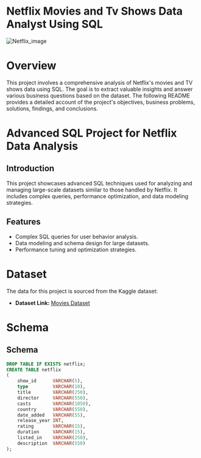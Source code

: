 # Netflix Movies and Tv Shows Data Analyst Using SQL

![Netflix_image](https://github.com/user-attachments/assets/515f5988-aedf-4795-969a-6cfd5e8be19b)

# Overview
This project involves a comprehensive analysis of Netflix's movies and TV shows data using SQL. The goal is to extract valuable insights and answer various business questions based on the dataset. The following README provides a detailed account of the project's objectives, business problems, solutions, findings, and conclusions.

# Advanced SQL Project for Netflix Data Analysis
## Introduction
This project showcases advanced SQL techniques used for analyzing and managing large-scale datasets similar to those handled by Netflix. It includes complex queries, performance optimization, and data modeling strategies.
## Features
- Complex SQL queries for user behavior analysis.
- Data modeling and schema design for large datasets.
- Performance tuning and optimization strategies.

# Dataset
The data for this project is sourced from the Kaggle dataset:

- **Dataset Link:** [Movies Dataset](https://www.kaggle.com/datasets/shivamb/netflix-shows?resource=download)

# Schema

## Schema

```sql
DROP TABLE IF EXISTS netflix;
CREATE TABLE netflix
(
    show_id      VARCHAR(5),
    type         VARCHAR(10),
    title        VARCHAR(250),
    director     VARCHAR(550),
    casts        VARCHAR(1050),
    country      VARCHAR(550),
    date_added   VARCHAR(55),
    release_year INT,
    rating       VARCHAR(15),
    duration     VARCHAR(15),
    listed_in    VARCHAR(250),
    description  VARCHAR(550)
);
```
